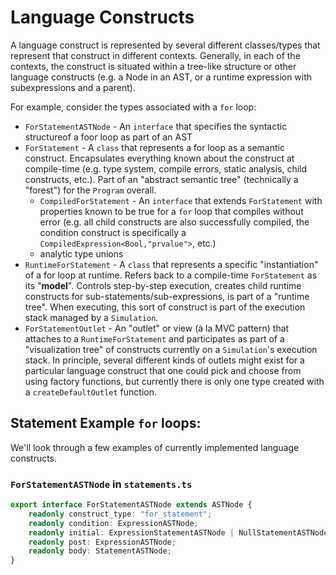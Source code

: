 # Language Constructs

A language construct is represented by several different classes/types that represent that construct in different contexts. Generally, in each of the contexts, the construct is situated within a tree-like structure or other language constructs (e.g. a Node in an AST, or a runtime expression with subexpressions and a parent).

For example, consider the types associated with a `for` loop:

 - `ForStatementASTNode` - An `interface` that specifies the syntactic structureof a foor loop as part of an AST
 - `ForStatement` - A `class` that represents a for loop as a semantic construct. Encapsulates everything known about the construct at compile-time (e.g. type system, compile errors, static analysis, child constructs, etc.). Part of an "abstract semantic tree" (technically a "forest") for the `Program` overall.
   - `CompiledForStatement` - An `interface` that extends `ForStatement` with properties known to be true for a `for` loop that compiles without error (e.g. all child constructs are also successfully compiled, the condition construct is specifically a `CompiledExpression<Bool,"prvalue">`, etc.)
   - analytic type unions
 - `RuntimeForStatement` - A `class` that represents a specific "instantiation" of a for loop at runtime. Refers back to a compile-time `ForStatement` as its "**model**". Controls step-by-step execution, creates child runtime constructs for sub-statements/sub-expressions, is part of a "runtime tree". When executing, this sort of construct is part of the execution stack managed by a `Simulation`.
 - `ForStatementOutlet` - An "outlet" or view (à la MVC pattern) that attaches to a `RuntimeForStatement` and participates as part of a "visualization tree" of constructs currently on a `Simulation`'s execution stack. In principle, several different kinds of outlets might exist for a particular language construct that one could pick and choose from using factory functions, but currently there is only one type created with a `createDefaultOutlet` function.

## Statement Example `for` loops:

We'll look through a few examples of currently implemented language constructs.

### `ForStatementASTNode` in `statements.ts`

```typescript
export interface ForStatementASTNode extends ASTNode {
    readonly construct_type: "for_statement";
    readonly condition: ExpressionASTNode;
    readonly initial: ExpressionStatementASTNode | NullStatementASTNode | DeclarationStatementASTNode;
    readonly post: ExpressionASTNode;
    readonly body: StatementASTNode;
}
```